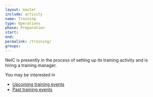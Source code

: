 ```yaml
---
layout: master
include: activity
name: Training
type: Operations
phase: Preparation
start:
end:
permalink: /training/
groups:
---
```


NeIC is presently in the process of setting up its training activity and is
hiring a training manager.

You may be interested in

* [Upcoming training events](upcoming/)
* [Past training events](past/)
